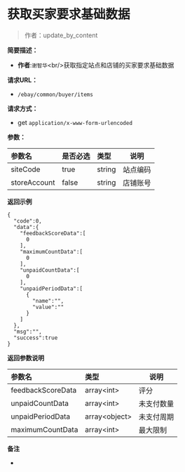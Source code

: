 # 获取买家要求基础数据

> 作者：update_by_content

**简要描述：** 

- **作者**:`谢智华`&lt;br/&gt;获取指定站点和店铺的买家要求基础数据

**请求URL：** 
- ` /ebay/common/buyer/items `
  
**请求方式：**
- get `application/x-www-form-urlencoded` 

**参数：** 

|参数名|是否必选|类型|说明|
|:----    |:---|:----- |-----   |
|siteCode |true  |string |站点编码 |
|storeAccount |false  |string |店铺账号 |

 **返回示例**

``` 
{
  "code":0,
  "data":{
    "feedbackScoreData":[
      0
    ],
    "maximumCountData":[
      0
    ],
    "unpaidCountData":[
      0
    ],
    "unpaidPeriodData":[
      {
        "name":"",
        "value":""
      }
    ]
  },
  "msg":"",
  "success":true
}
```

 **返回参数说明** 

|参数名|类型|说明|
|:-----  |:-----|----- |
|feedbackScoreData |array&lt;int&gt;  |评分
|unpaidCountData |array&lt;int&gt;  |未支付数量
|unpaidPeriodData |array&lt;object&gt;  |未支付周期
|maximumCountData |array&lt;int&gt;  |最大限制

 **备注** 

-
